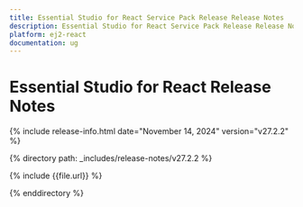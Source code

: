 ```yaml
---
title: Essential Studio for React Service Pack Release Release Notes  
description: Essential Studio for React Service Pack Release Release Notes  
platform: ej2-react
documentation: ug
---
```


# Essential Studio for React  Release Notes  

{% include release-info.html date="November 14, 2024"  version="v27.2.2" %}

{% directory path: _includes/release-notes/v27.2.2 %}

{% include {{file.url}} %}

{% enddirectory %}